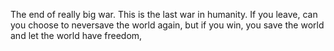 The end of really big war. This is the last war in humanity. If you leave, can you choose to neversave the world again, but if you win, you save the world and let the world have freedom, 
